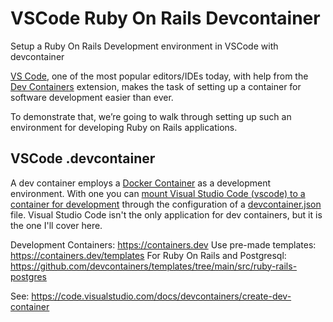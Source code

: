 # VSCode Ruby On Rails Devcontainer

Setup a Ruby On Rails Development environment in VSCode with devcontainer

[VS Code](https://code.visualstudio.com/), one of the most popular editors/IDEs today, with help from the [Dev Containers](https://marketplace.visualstudio.com/items?itemName=ms-vscode-remote.remote-containers) extension, makes the task of setting up a container for software development easier than ever.

To demonstrate that, we’re going to walk through setting up such an environment for developing Ruby on Rails applications.

## VSCode .devcontainer

A dev container employs a [Docker Container](https://www.docker.com/) as a development environment. With one you can [mount Visual Studio Code (vscode) to a container for development](https://code.visualstudio.com/docs/devcontainers/containers) through the configuration of a [devcontainer.json](https://code.visualstudio.com/docs/devcontainers/containers#_create-a-devcontainerjson-file) file. Visual Studio Code isn't the only application for dev containers, but it is the one I'll cover here.

Development Containers: https://containers.dev
Use pre-made templates: https://containers.dev/templates
For Ruby On Rails and Postgresql: https://github.com/devcontainers/templates/tree/main/src/ruby-rails-postgres

See: https://code.visualstudio.com/docs/devcontainers/create-dev-container
